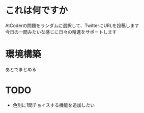 # これは何ですか
AtCoderの問題をランダムに選択して、TwitterにURLを投稿します  
今日の一問みたいな感じに日々の精進をサポートします

# 環境構築
あとでまとめる

# TODO
- 色別に1問チョイスする機能を追加したい




